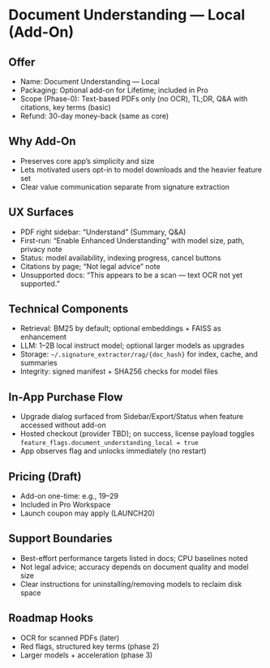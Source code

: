 # Document Understanding — Local (Add-On)

## Offer
- Name: Document Understanding — Local
- Packaging: Optional add-on for Lifetime; included in Pro
- Scope (Phase-0): Text-based PDFs only (no OCR), TL;DR, Q&A with citations, key terms (basic)
- Refund: 30-day money-back (same as core)

## Why Add-On
- Preserves core app’s simplicity and size
- Lets motivated users opt-in to model downloads and the heavier feature set
- Clear value communication separate from signature extraction

## UX Surfaces
- PDF right sidebar: “Understand” (Summary, Q&A)
- First-run: “Enable Enhanced Understanding” with model size, path, privacy note
- Status: model availability, indexing progress, cancel buttons
- Citations by page; “Not legal advice” note
- Unsupported docs: “This appears to be a scan — text OCR not yet supported.”

## Technical Components
- Retrieval: BM25 by default; optional embeddings + FAISS as enhancement
- LLM: 1–2B local instruct model; optional larger models as upgrades
- Storage: `~/.signature_extractor/rag/{doc_hash}` for index, cache, and summaries
- Integrity: signed manifest + SHA256 checks for model files

## In-App Purchase Flow
- Upgrade dialog surfaced from Sidebar/Export/Status when feature accessed without add-on
- Hosted checkout (provider TBD); on success, license payload toggles `feature_flags.document_understanding_local = true`
- App observes flag and unlocks immediately (no restart)

## Pricing (Draft)
- Add-on one-time: e.g., $19–$29
- Included in Pro Workspace
- Launch coupon may apply (LAUNCH20)

## Support Boundaries
- Best-effort performance targets listed in docs; CPU baselines noted
- Not legal advice; accuracy depends on document quality and model size
- Clear instructions for uninstalling/removing models to reclaim disk space

## Roadmap Hooks
- OCR for scanned PDFs (later)
- Red flags, structured key terms (phase 2)
- Larger models + acceleration (phase 3)

